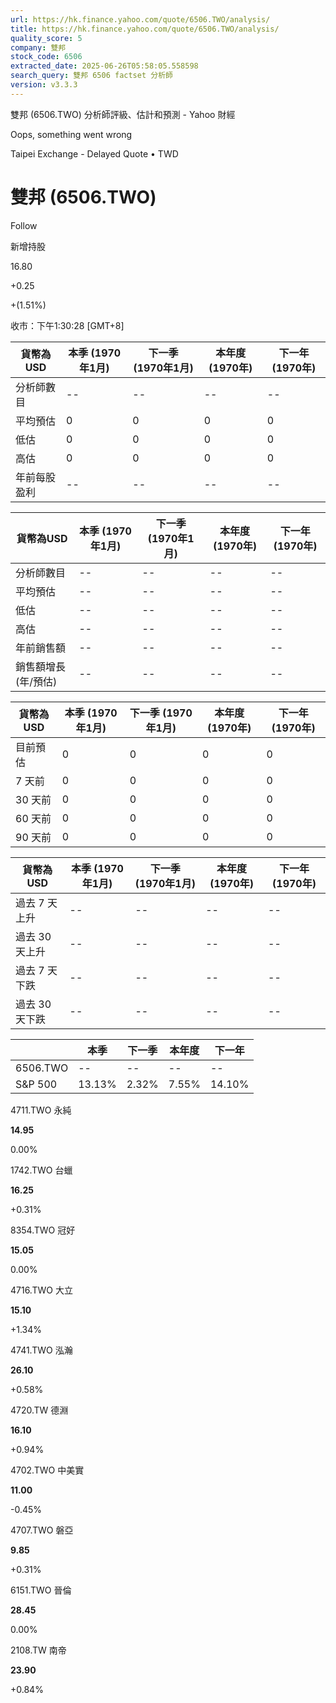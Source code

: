 ```yaml
---
url: https://hk.finance.yahoo.com/quote/6506.TWO/analysis/
title: https://hk.finance.yahoo.com/quote/6506.TWO/analysis/
quality_score: 5
company: 雙邦
stock_code: 6506
extracted_date: 2025-06-26T05:58:05.558598
search_query: 雙邦 6506 factset 分析師
version: v3.3.3
---
```


雙邦 (6506.TWO) 分析師評級、估計和預測 - Yahoo 財經


Oops, something went wrong

 

Taipei Exchange - Delayed Quote • TWD 

# 雙邦 (6506.TWO)

Follow

 

新增持股

16.80

+0.25

+(1.51%)

收市：下午1:30:28 [GMT+8]

| 貨幣為USD | 本季 (1970年1月) | 下一季 (1970年1月) | 本年度 (1970年) | 下一年 (1970年) |
| --- | --- | --- | --- | --- |
| 分析師數目 | -- | -- | -- | -- |
| 平均預估 | 0 | 0 | 0 | 0 |
| 低估 | 0 | 0 | 0 | 0 |
| 高估 | 0 | 0 | 0 | 0 |
| 年前每股盈利 | -- | -- | -- | -- |

| 貨幣為USD | 本季 (1970年1月) | 下一季 (1970年1月) | 本年度 (1970年) | 下一年 (1970年) |
| --- | --- | --- | --- | --- |
| 分析師數目 | -- | -- | -- | -- |
| 平均預估 | -- | -- | -- | -- |
| 低估 | -- | -- | -- | -- |
| 高估 | -- | -- | -- | -- |
| 年前銷售額 | -- | -- | -- | -- |
| 銷售額增長 (年/預估) | -- | -- | -- | -- |

| 貨幣為USD | 本季 (1970年1月) | 下一季 (1970年1月) | 本年度 (1970年) | 下一年 (1970年) |
| --- | --- | --- | --- | --- |
| 目前預估 | 0 | 0 | 0 | 0 |
| 7 天前 | 0 | 0 | 0 | 0 |
| 30 天前 | 0 | 0 | 0 | 0 |
| 60 天前 | 0 | 0 | 0 | 0 |
| 90 天前 | 0 | 0 | 0 | 0 |

| 貨幣為USD | 本季 (1970年1月) | 下一季 (1970年1月) | 本年度 (1970年) | 下一年 (1970年) |
| --- | --- | --- | --- | --- |
| 過去 7 天上升 | -- | -- | -- | -- |
| 過去 30 天上升 | -- | -- | -- | -- |
| 過去 7 天下跌 | -- | -- | -- | -- |
| 過去 30 天下跌 | -- | -- | -- | -- |

|  | 本季 | 下一季 | 本年度 | 下一年 |
| --- | --- | --- | --- | --- |
| 6506.TWO | -- | -- | -- | -- |
| S&P 500 | 13.13% | 2.32% | 7.55% | 14.10% |

4711.TWO  永純

**14.95**

0.00%

1742.TWO  台蠟

**16.25**

+0.31%

8354.TWO  冠好

**15.05**

0.00%

4716.TWO  大立

**15.10**

+1.34%

4741.TWO  泓瀚

**26.10**

+0.58%

4720.TW  德淵

**16.10**

+0.94%

4702.TWO  中美實

**11.00**

-0.45%

4707.TWO  磐亞

**9.85**

+0.31%

6151.TWO  晉倫

**28.45**

0.00%

2108.TW  南帝

**23.90**

+0.84%